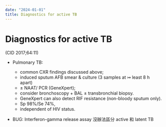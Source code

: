 ```yaml
---
date: "2024-01-01"
title: Diagnostics for active TB
---
```



# Diagnostics for active TB

(CID 2017;64:11)

- Pulmonary TB:

  - common CXR findings discussed above;
  - induced sputum AFB smear & culture (3 samples at ↣ least 8 h apart)
  - ± NAAT/ PCR (GeneXpert);
  - consider bronchoscopy + BAL ± transbronchial biopsy.
  - GeneXpert can also detect RIF resistance (non-bloody sputum only).
  - Sp 98%/Se 74%,
  - independent of HIV status.

- BUG: Interferon-gamma release assay 沒辦法區分 active 和 latent TB
